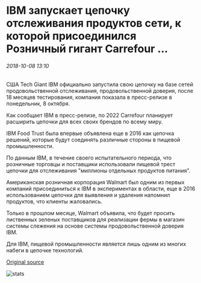 # IBM запускает цепочку отслеживания продуктов сети, к которой присоединился Розничный гигант Carrefour ...

###### 2018-10-08 13:10

США Tech Giant IBM официально запустила свою цепочку на базе сетей продовольственной отслеживания, продовольственной доверия, после 18 месяцев тестирования, компания показала в пресс-релизе в понедельник, 8 октября.

Как сообщает IBM в пресс-релизе, по 2022 Carrefour планирует расширить цепочки для всех своих брендов по всему миру.

IBM Food Trust была впервые объявлена еще в 2016 как цепочка решений, которые будут соединять различные стороны в пищевой промышленности.

По данным IBM, в течение своего испытательного периода, что розничные торговцы и поставщики использовали пищевой трест цепочки для отслеживания "миллионы отдельных продуктов питания".

Американская розничная корпорация Walmart был одним из первых компаний присоединиться к IBM в экспериментах в области, еще в 2016 использованием цепочки для выявления и удаления напомнил продуктов, что клиенты жаловались.

Только в прошлом месяце, Walmart объявила, что будет просить лиственных зеленых поставщиков для реализации фермы в магазин системы слежения на основе системы продовольственной доверия IBM.

Для IBM, пищевой промышленности является лишь одним из многих набеги в цепочке технологий.

[Original source](https://cointelegraph.com/news/ibm-launches-blockchain-food-tracking-network-joined-by-retail-giant-carrefour)

![stats](https://c.statcounter.com/11760860/0/a89fa40b/1/ "stats")